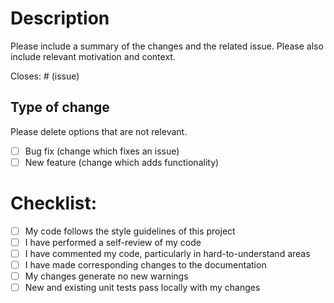 # Description

Please include a summary of the changes and the related issue. Please also include relevant motivation and context.

Closes: # (issue)

## Type of change

Please delete options that are not relevant.

- [ ] Bug fix (change which fixes an issue)
- [ ] New feature (change which adds functionality)

# Checklist:

- [ ] My code follows the style guidelines of this project
- [ ] I have performed a self-review of my code
- [ ] I have commented my code, particularly in hard-to-understand areas
- [ ] I have made corresponding changes to the documentation
- [ ] My changes generate no new warnings
- [ ] New and existing unit tests pass locally with my changes